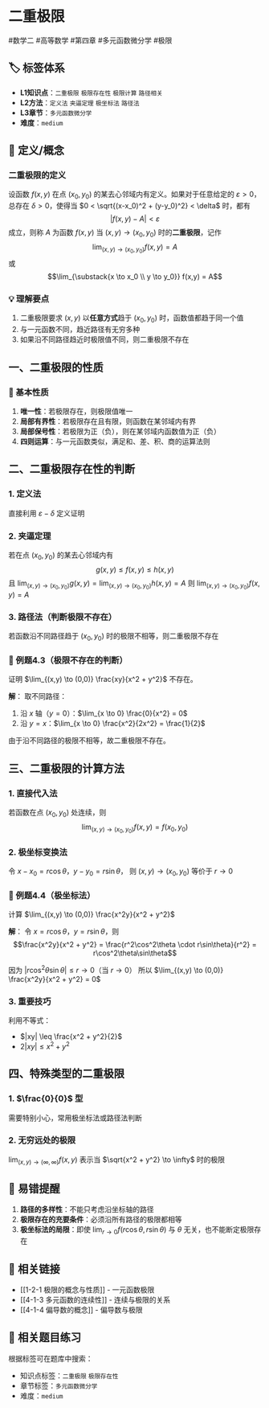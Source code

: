 # 二重极限

#数学二 #高等数学 #第四章 #多元函数微分学 #极限

## 🏷️ 标签体系
- **L1知识点**：`二重极限` `极限存在性` `极限计算` `路径相关`
- **L2方法**：`定义法` `夹逼定理` `极坐标法` `路径法`
- **L3章节**：`多元函数微分学`
- **难度**：`medium`

## 📖 定义/概念

### 二重极限的定义
设函数 $f(x,y)$ 在点 $(x_0, y_0)$ 的某去心邻域内有定义。如果对于任意给定的 $\varepsilon > 0$，总存在 $\delta > 0$，使得当 $0 < \sqrt{(x-x_0)^2 + (y-y_0)^2} < \delta$ 时，都有
$$|f(x,y) - A| < \varepsilon$$
成立，则称 $A$ 为函数 $f(x,y)$ 当 $(x,y) \to (x_0, y_0)$ 时的**二重极限**，记作
$$\lim_{(x,y) \to (x_0, y_0)} f(x,y) = A$$
或
$$\lim_{\substack{x \to x_0 \\ y \to y_0}} f(x,y) = A$$

### 💡 理解要点
1. 二重极限要求 $(x,y)$ 以**任意方式**趋于 $(x_0, y_0)$ 时，函数值都趋于同一个值
2. 与一元函数不同，趋近路径有无穷多种
3. 如果沿不同路径趋近时极限值不同，则二重极限不存在

## 一、二重极限的性质

### 🔑 基本性质
1. **唯一性**：若极限存在，则极限值唯一
2. **局部有界性**：若极限存在且有限，则函数在某邻域内有界
3. **局部保号性**：若极限为正（负），则在某邻域内函数值为正（负）
4. **四则运算**：与一元函数类似，满足和、差、积、商的运算法则

## 二、二重极限存在性的判断

### 1. 定义法
直接利用 $\varepsilon-\delta$ 定义证明

### 2. 夹逼定理
若在点 $(x_0, y_0)$ 的某去心邻域内有
$$g(x,y) \leq f(x,y) \leq h(x,y)$$
且 $\lim_{(x,y) \to (x_0, y_0)} g(x,y) = \lim_{(x,y) \to (x_0, y_0)} h(x,y) = A$
则 $\lim_{(x,y) \to (x_0, y_0)} f(x,y) = A$

### 3. 路径法（判断极限不存在）
若函数沿不同路径趋于 $(x_0, y_0)$ 时的极限不相等，则二重极限不存在

### 📐 例题4.3（极限不存在的判断）
证明 $\lim_{(x,y) \to (0,0)} \frac{xy}{x^2 + y^2}$ 不存在。

**解**：
取不同路径：
1. 沿 $x$ 轴（$y = 0$）：$\lim_{x \to 0} \frac{0}{x^2} = 0$
2. 沿 $y = x$：$\lim_{x \to 0} \frac{x^2}{2x^2} = \frac{1}{2}$

由于沿不同路径的极限不相等，故二重极限不存在。

## 三、二重极限的计算方法

### 1. 直接代入法
若函数在点 $(x_0, y_0)$ 处连续，则
$$\lim_{(x,y) \to (x_0, y_0)} f(x,y) = f(x_0, y_0)$$

### 2. 极坐标变换法
令 $x - x_0 = r\cos\theta$，$y - y_0 = r\sin\theta$，
则 $(x,y) \to (x_0, y_0)$ 等价于 $r \to 0$

### 📐 例题4.4（极坐标法）
计算 $\lim_{(x,y) \to (0,0)} \frac{x^2y}{x^2 + y^2}$

**解**：
令 $x = r\cos\theta$，$y = r\sin\theta$，则
$$\frac{x^2y}{x^2 + y^2} = \frac{r^2\cos^2\theta \cdot r\sin\theta}{r^2} = r\cos^2\theta\sin\theta$$

因为 $|r\cos^2\theta\sin\theta| \leq r \to 0$（当 $r \to 0$）
所以 $\lim_{(x,y) \to (0,0)} \frac{x^2y}{x^2 + y^2} = 0$

### 3. 重要技巧
利用不等式：
- $|xy| \leq \frac{x^2 + y^2}{2}$
- $2|xy| \leq x^2 + y^2$

## 四、特殊类型的二重极限

### 1. $\frac{0}{0}$ 型
需要特别小心，常用极坐标法或路径法判断

### 2. 无穷远处的极限
$\lim_{(x,y) \to (\infty, \infty)} f(x,y)$ 表示当 $\sqrt{x^2 + y^2} \to \infty$ 时的极限

## 🎯 易错提醒

1. **路径的多样性**：不能只考虑沿坐标轴的路径
2. **极限存在的充要条件**：必须沿所有路径的极限都相等
3. **极坐标法的局限**：即使 $\lim_{r \to 0} f(r\cos\theta, r\sin\theta)$ 与 $\theta$ 无关，也不能断定极限存在

## 🔗 相关链接
- [[1-2-1 极限的概念与性质]] - 一元函数极限
- [[4-1-3 多元函数的连续性]] - 连续与极限的关系
- [[4-1-4 偏导数的概念]] - 偏导数与极限

## 🔗 相关题目练习
根据标签可在题库中搜索：
- 知识点标签：`二重极限` `极限存在性`
- 章节标签：`多元函数微分学`
- 难度：`medium`